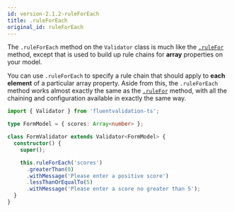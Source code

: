 ```yaml
---
id: version-2.1.2-ruleForEach
title: .ruleForEach
original_id: ruleForEach
---
```


The `.ruleForEach` method on the `Validator` class is much like the [`.ruleFor`](api/core/ruleFor.md) method, except that is used to build up rule chains for **array** properties on your model.

You can use `.ruleForEach` to specify a rule chain that should apply to **each element** of a particular array property. Aside from this, the `.ruleForEach` method works almost exactly the same as the [`.ruleFor`](api/core/ruleFor.md) method, with all the chaining and configuration available in exactly the same way.

```typescript
import { Validator } from 'fluentvalidation-ts';

type FormModel = { scores: Array<number> };

class FormValidator extends Validator<FormModel> {
  constructor() {
    super();

    this.ruleForEach('scores')
      .greaterThan(0)
      .withMessage('Please enter a positive score')
      .lessThanOrEqualTo(5)
      .withMessage('Please enter a score no greater than 5');
  }
}
```

